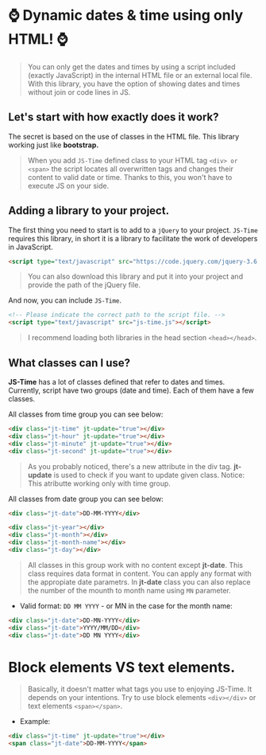# ⌚ Dynamic dates & time using only HTML! ⌚

> You can only get the dates and times by using a script included (exactly JavaScript) in the internal HTML file or an external local file. With this library, you have the option of showing dates and times without join or code lines in JS.

## Let's start with how exactly does it work?
The secret is based on the use of classes in the HTML file. This library working just like **bootstrap.**
> When you add ``JS-Time`` defined class to your HTML tag ``<div> or <span>`` the script locates all overwritten tags and changes their content to valid date or time. Thanks to this, you won't have to execute JS on your side.

## Adding a library to your project.
The first thing you need to start is to add to a ``jQuery`` to your project. ``JS-Time`` requires this library, in short it is a library to facilitate the work of developers in JavaScript.
```HTML
<script type="text/javascript" src="https://code.jquery.com/jquery-3.6.0.min.js"></script>
```
> You can also download this library and put it into your project and provide the path of the jQuery file.
  
And now, you can include ``JS-Time``.
```HTML
<!-- Please indicate the correct path to the script file. -->
<script type="text/javascript" src="js-time.js"></script>
```
> I recommend loading both libraries in the head section ``<head></head>``.
  
## What classes can I use? 
**JS-Time** has a lot of classes defined that refer to dates and times. Currently, script have two groups (date and time). Each of them have a few classes.

All classes from time group you can see below:
```HTML
<div class="jt-time" jt-update="true"></div>
<div class="jt-hour" jt-update="true"></div>
<div class="jt-minute" jt-update="true"></div>
<div class="jt-second" jt-update="true"></div>
```
> As you probably noticed, there's a new attribute in the div tag. **jt-update** is used to check if you want to update given class. Notice: This atributte working only with time group.

All classes from date group you can see below:
```HTML
<div class="jt-date">DD-MM-YYYY</div>

<div class="jt-year"></div>
<div class="jt-month"></div>
<div class="jt-month-name"></div>
<div class="jt-day"></div>
```
> All classes in this group work with no content except **jt-date**. This class requires data format in content. You can apply any format with the appropiate date parametrs.
> In **jt-date** class you can also replace the number of the mounth to month name using ``MN`` parameter.
+ Valid format: ``DD MM YYYY`` - or MN in the case for the month name:
```HTML
<div class="jt-date">DD-MN-YYYY</div>
<div class="jt-date">YYYY/MM/DD</div>
<div class="jt-date">DD MN YYYY</div>
```
# Block elements VS text elements.
> Basically, it doesn't matter what tags you use to enjoying JS-Time. It depends on your intentions. Try to use block elements ``<div></div>`` or text elements ``<span></span>``.
+ Example:
```HTML
<div class="jt-time" jt-update="true"></div>
<span class="jt-date">DD-MM-YYYY</span>
```
